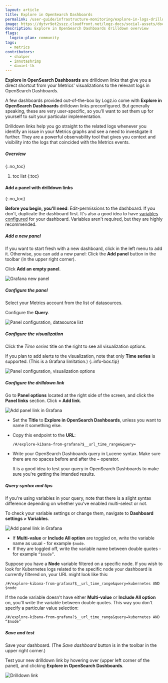 ```yaml
---
layout: article
title: Explore in OpenSearch Dashboards
permalink: /user-guide/infrastructure-monitoring/explore-in-logs-drilldown-links.html
image: https://dytvr9ot2sszz.cloudfront.net/logz-docs/social-assets/docs-social.jpg
description: Explore in OpenSearch Dashboards drilldown overview
flags:
  logzio-plan: community
tags:
  - metrics
contributors:
  - shalper
  - imnotashrimp
  - daniel-tk
---
```


**Explore in OpenSearch Dashboards** are drilldown links that give you a direct shortcut from your Metrics' visualizations to the relevant logs in OpenSearch Dashboards.

A few dashboards provided out-of-the-box by Logz.io come with **Explore in OpenSearch Dashboards** drilldown links preconfigured. But generally speaking, these are very user-specific, so you'll want to set them up for yourself to suit your particular implementation.

Drilldown links help you go straight to the related logs whenever you identify an issue in your Metrics graphs and see a need to investigate it further. They are a powerful observability tool that gives you context and visibility into the logs that coincided with the Metrics events.


##### Overview
{:.no_toc}

1. toc list
{:toc}

#### Add a panel with drilldown links
{:.no_toc}

**Before you begin, you'll need**:
Edit-permissions to the dashboard. If you don't, duplicate the dashboard first.
It's also a good idea to have [variables configured](/user-guide/infrastructure-monitoring/configure-grafana-drilldown-links) for your dashboard. Variables aren't required, but they are highly recommended.

<div class="tasklist">

##### Add a new panel

If you want to start fresh with a new dashboard, click <i class="fas fa-plus"></i> in the left menu to add it. Otherwise, you can add a new panel: Click the **Add panel** button in the toolbar (in the upper right corner).

Click **Add an empty panel**.

![Grafana new panel](https://dytvr9ot2sszz.cloudfront.net/logz-docs/grafana/im-add-panel.png)

##### Configure the panel

Select your Metrics account from the list of datasources.

Configure the **Query**.

![Panel configuration, datasource list](https://dytvr9ot2sszz.cloudfront.net/logz-docs/grafana/drop-down-metrics.png)


##### Configure the visualization

Click the _Time series_ title on the right to see all visualization options.

If you plan to add alerts to the visualization, note that only **Time series** is supported. (This is a Grafana limitation.)
{:.info-box.tip}

![Panel configuration, visualization  options](https://dytvr9ot2sszz.cloudfront.net/logz-docs/grafana/im-select-visualization.png)

##### Configure the drilldown link

Go to **Panel options** located at the right side of the screen, and click the **Panel links** section. 
Click **+ Add link**.

![Add panel link in Grafana](https://dytvr9ot2sszz.cloudfront.net/logz-docs/grafana/explore-in-osd.png)

* Set the **Title** to **Explore in OpenSearch Dashboards**, unless you want to name it something else.
* Copy this endpoint to the **URL**:

  ```
  /#/explore-kibana-from-grafana?$__url_time_range&query=
  ```
* Write your OpenSearch Dashboards query in Lucene syntax. Make sure there are no spaces before and after the `=` operator.

  It is a good idea to test your query in OpenSearch Dashboards to make sure you're getting the intended results.

##### Query syntax and tips

If you're using variables in your query, note that there is a slight syntax difference depending on whether you've enabled multi-select or not. 

To check your variable settings or change them, navigate to **Dashboard settings > Variables**.

![Add panel link in Grafana](https://dytvr9ot2sszz.cloudfront.net/logz-docs/grafana/im-variables-settings.png)

* If **Multi-value** or **Include All option** are toggled on, write the variable name as usual - for example `$node`.
* If they are toggled off, write the variable name between double quotes - for example `“$node”`.

Suppose you have a **Node** variable filtered on a specific node. If you wish to look for Kubernetes logs related to the specific node your dashboard is currently filtered on, your URL might look like this:

`/#/explore-kibana-from-grafana?$__url_time_range&query=kubernetes AND $node`

If the node variable doesn't have either **Multi-value** or **Include All option** on, you'll write the variable between double quotes.
This way you don't specify a particular value selection:

`/#/explore-kibana-from-grafana?$__url_time_range&query=kubernetes AND “$node”`


##### Save and test

Save your dashboard.
(The _Save dashboard_ button is in the toolbar in the upper right corner.)

Test your new drilldown link
by hovering over <i class="fas fa-external-link-alt"></i>
(upper left corner of the panel),
and clicking **Explore in OpenSearch Dashboards**.

![Drilldown link](https://dytvr9ot2sszz.cloudfront.net/logz-docs/grafana/explore-in-osd-link.png)
